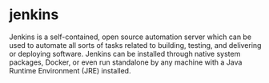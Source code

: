 # jenkins
Jenkins is a self-contained, open source automation server which can be used to automate all sorts of tasks related to building, testing, and delivering or deploying software.  Jenkins can be installed through native system packages, Docker, or even run standalone by any machine with a Java Runtime Environment (JRE) installed.
